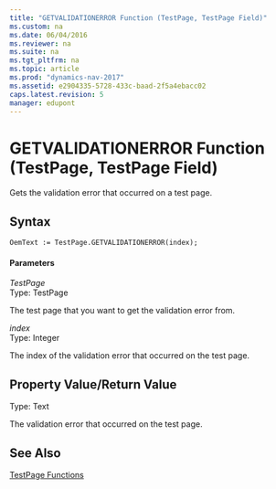 ```yaml
---
title: "GETVALIDATIONERROR Function (TestPage, TestPage Field)"
ms.custom: na
ms.date: 06/04/2016
ms.reviewer: na
ms.suite: na
ms.tgt_pltfrm: na
ms.topic: article
ms.prod: "dynamics-nav-2017"
ms.assetid: e2904335-5728-433c-baad-2f5a4ebacc02
caps.latest.revision: 5
manager: edupont
---
```

# GETVALIDATIONERROR Function (TestPage, TestPage Field)
Gets the validation error that occurred on a test page.  
  
## Syntax  
  
```  
OemText := TestPage.GETVALIDATIONERROR(index);  
```  
  
#### Parameters  
 *TestPage*  
 Type: TestPage  
  
 The test page that you want to get the validation error from.  
  
 *index*  
 Type: Integer  
  
 The index of the validation error that occurred on the test page.  
  
## Property Value/Return Value  
 Type: Text  
  
 The validation error that occurred on the test page.  
  
## See Also  
 [TestPage Functions](TestPage-Functions.md)